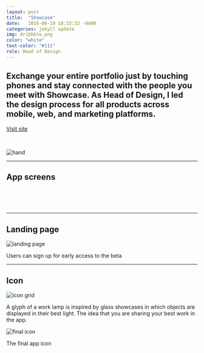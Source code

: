 ```yaml
---
layout: post
title:  "Showcase"
date:   2016-06-19 18:32:32 -0400
categories: jekyll update
img: dribbble.png
color: "white"
text-color: "#111"
role: Head of Design
---
```

## Exchange your entire portfolio just by touching phones and stay connected with the people you meet with Showcase. As Head of Design, I led the design process for all products across mobile, web, and marketing platforms.

<a class="btn" href="http://tryshowcase.com">Visit site</a>

<br/>

![hand](/img/showcase-hand.png)

<hr>

## App screens
<br/>

<div class="row">
  <div class="col-sm-6">
    <img src="/img/showcase-p1.png" alt="">
  </div>
  <div class="col-sm-6">
    <img src="/img/showcase-p2.png" alt="">
  </div>
  <div class="col-sm-6">
    <img src="/img/showcase-p3.png" alt="">
  </div>
  <div class="col-sm-6">
    <img src="/img/showcase-p4.png" alt="">
  </div>
</div>

<br/>
<br/>

<hr>

## Landing page

![landing page](/img/shows.png)

<div class="caption">Users can sign up for early access to the beta</div>

<hr>

## Icon

![icon grid](/img/showcase-grid.png)

<div class="caption">A glyph of a work lamp is inspired by glass showcases in which objects are displayed in their best light. The idea that you are sharing your best work in the app.</div>

![final icon](/img/showcase-icon.png)

<div class="caption">The final app icon</div>
